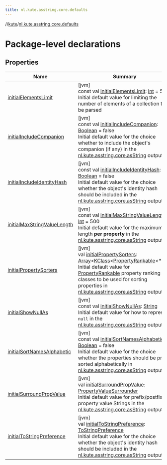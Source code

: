 ```yaml
---
title: nl.kute.asstring.core.defaults
---
```

//[kute](../../index.html)/[nl.kute.asstring.core.defaults](index.html)



# Package-level declarations



## Properties


| Name | Summary |
|---|---|
| [initialElementsLimit](initial-elements-limit.html) | [jvm]<br>const val [initialElementsLimit](initial-elements-limit.html): [Int](https://kotlinlang.org/api/latest/jvm/stdlib/kotlin/-int/index.html) = 50<br>Initial default value for limiting the number of elements of a collection to be parsed |
| [initialIncludeCompanion](initial-include-companion.html) | [jvm]<br>const val [initialIncludeCompanion](initial-include-companion.html): [Boolean](https://kotlinlang.org/api/latest/jvm/stdlib/kotlin/-boolean/index.html) = false<br>Initial default value for the choice whether to include the object's companion (if any) in the [nl.kute.asstring.core.asString](../nl.kute.asstring.core/as-string.html) output |
| [initialIncludeIdentityHash](initial-include-identity-hash.html) | [jvm]<br>const val [initialIncludeIdentityHash](initial-include-identity-hash.html): [Boolean](https://kotlinlang.org/api/latest/jvm/stdlib/kotlin/-boolean/index.html) = false<br>Initial default value for the choice whether the object's identity hash should be included in the [nl.kute.asstring.core.asString](../nl.kute.asstring.core/as-string.html) output |
| [initialMaxStringValueLength](initial-max-string-value-length.html) | [jvm]<br>const val [initialMaxStringValueLength](initial-max-string-value-length.html): [Int](https://kotlinlang.org/api/latest/jvm/stdlib/kotlin/-int/index.html) = 500<br>Initial default value for the maximum length **per property** in the [nl.kute.asstring.core.asString](../nl.kute.asstring.core/as-string.html) output |
| [initialPropertySorters](initial-property-sorters.html) | [jvm]<br>val [initialPropertySorters](initial-property-sorters.html): [Array](https://kotlinlang.org/api/latest/jvm/stdlib/kotlin/-array/index.html)&lt;[KClass](https://kotlinlang.org/api/latest/jvm/stdlib/kotlin.reflect/-k-class/index.html)&lt;[PropertyRankable](../nl.kute.asstring.property.ranking/-property-rankable/index.html)&lt;*&gt;&gt;&gt;<br>Initial default value for [PropertyRankable](../nl.kute.asstring.property.ranking/-property-rankable/index.html) property ranking classes to be used for sorting properties in [nl.kute.asstring.core.asString](../nl.kute.asstring.core/as-string.html) output |
| [initialShowNullAs](initial-show-null-as.html) | [jvm]<br>const val [initialShowNullAs](initial-show-null-as.html): [String](https://kotlinlang.org/api/latest/jvm/stdlib/kotlin/-string/index.html)<br>Initial default value for how to represent `null` in the [nl.kute.asstring.core.asString](../nl.kute.asstring.core/as-string.html) output |
| [initialSortNamesAlphabetic](initial-sort-names-alphabetic.html) | [jvm]<br>const val [initialSortNamesAlphabetic](initial-sort-names-alphabetic.html): [Boolean](https://kotlinlang.org/api/latest/jvm/stdlib/kotlin/-boolean/index.html) = false<br>Initial default value for the choice whether the properties should be pre-sorted alphabetically in  [nl.kute.asstring.core.asString](../nl.kute.asstring.core/as-string.html) output |
| [initialSurroundPropValue](initial-surround-prop-value.html) | [jvm]<br>val [initialSurroundPropValue](initial-surround-prop-value.html): [PropertyValueSurrounder](../nl.kute.asstring.annotation.option/-property-value-surrounder/index.html)<br>Initial default value for prefix/postfix property value Strings in the [nl.kute.asstring.core.asString](../nl.kute.asstring.core/as-string.html) output |
| [initialToStringPreference](initial-to-string-preference.html) | [jvm]<br>val [initialToStringPreference](initial-to-string-preference.html): [ToStringPreference](../nl.kute.asstring.annotation.option/-to-string-preference/index.html)<br>Initial default value for the choice whether the object's identity hash should be included in the [nl.kute.asstring.core.asString](../nl.kute.asstring.core/as-string.html) output |

